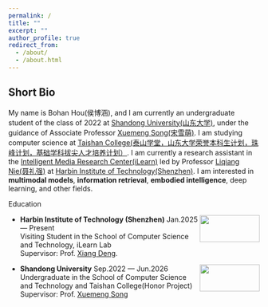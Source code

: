 ```yaml
---
permalink: /
title: ""
excerpt: ""
author_profile: true
redirect_from: 
  - /about/
  - /about.html
---
```

Short Bio
---   
My name is Bohan Hou(侯博涵), and I am currently an undergraduate student of the class of 2022 at [Shandong University(山东大学)](https://www.sdu.edu.cn), under the guidance of Associate Professor [Xuemeng Song(宋雪萌)](https://xuemengsong.github.io/). I am studying computer science at [Taishan College(泰山学堂，山东大学荣誉本科生计划，珠峰计划，基础学科拔尖人才培养计划）](https://www.tsxt.sdu.edu.cn). I am currently a research assistant in the [Intelligent Media Research Center(iLearn)](https://ilearn.qd.sdu.edu.cn) led by Professor [Liqiang Nie(聂礼强)](https://liqiangnie.github.io) at [Harbin Institute of Technology(Shenzhen)](https://www.hitsz.edu.cn).  I am interested in **multimodal models**, **information retrieval**, **embodied intelligence**, deep learning, and other fields.

Education
<div align="left">
          <a target="_blank" rel="external">
            <img border="0" src="https://haokunwen.github.io/images/HIT-LOGO.png" align="right" width="120" height="54">
          </a>     
  </div>  
  
- **Harbin Institute of Technology (Shenzhen)** Jan.2025 — Present    
  Visiting Student in the School of Computer Science and Technology, iLearn Lab  
  Supervisor: Prof. [Xiang Deng](https://faculty.hitsz.edu.cn/dengxiang).  

<div align="left">
    <a target="_blank" rel="external">
      <img border="0" src="https://haokunwen.github.io/images/SDU-LOGO.png" align="right" width="120" height="54">
    </a>     
</div>  

- **Shandong University** Sep.2022 — Jun.2026  
  Undergraduate in the School of Computer Science and Technology and Taishan College(Honor Project)  
  Supervisor: Prof. [Xuemeng Song](https://xuemengsong.github.io/) 

